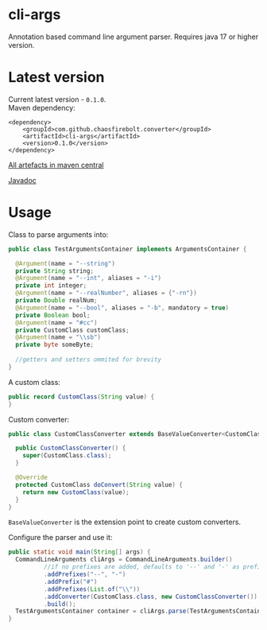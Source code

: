 # cli-args
Annotation based command line argument parser. Requires java 17 or higher version.

# Latest version
Current latest version - `0.1.0`.
<br/>
Maven dependency:
```
<dependency>
    <groupId>com.github.chaosfirebolt.converter</groupId>
    <artifactId>cli-args</artifactId>
    <version>0.1.0</version>
</dependency>
```
[All artefacts in maven central](https://mvnrepository.com/artifact/com.github.chaosfirebolt.converter/cli-args)

[Javadoc](https://javadoc.io/doc/com.github.chaosfirebolt.converter/cli-args/latest/index.html)

# Usage
Class to parse arguments into:
```java
public class TestArgumentsContainer implements ArgumentsContainer {

  @Argument(name = "--string")
  private String string;
  @Argument(name = "--int", aliases = "-i")
  private int integer;
  @Argument(name = "--realNumber", aliases = {"-rn"})
  private Double realNum;
  @Argument(name = "--bool", aliases = "-b", mandatory = true)
  private Boolean bool;
  @Argument(name = "#cc")
  private CustomClass customClass;
  @Argument(name = "\\sb")
  private byte someByte;
  
  //getters and setters ommited for brevity
}
```
A custom class:
```java
public record CustomClass(String value) {
}
```
Custom converter:
```java
public class CustomClassConverter extends BaseValueConverter<CustomClass> {

  public CustomClassConverter() {
    super(CustomClass.class);
  }

  @Override
  protected CustomClass doConvert(String value) {
    return new CustomClass(value);
  }
}
```
`BaseValueConverter` is the extension point to create custom converters.

Configure the parser and use it:
```java
public static void main(String[] args) {
  CommandLineArguments cliArgs = CommandLineArguments.builder()
          //if no prefixes are added, defaults to '--' and '-' as prefixes denoting keys
          .addPrefixes("--", "-")
          .addPrefix("#")
          .addPrefixes(List.of("\\"))
          .addConverter(CustomClass.class, new CustomClassConverter())
          .build();
  TestArgumentsContainer container = cliArgs.parse(TestArgumentsContainer.class, args);
}
```

